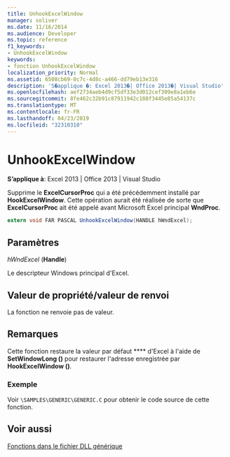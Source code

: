```yaml
---
title: UnhookExcelWindow
manager: soliver
ms.date: 11/16/2014
ms.audience: Developer
ms.topic: reference
f1_keywords:
- UnhookExcelWindow
keywords:
- fonction UnhookExcelWindow
localization_priority: Normal
ms.assetid: 6508cb69-0c7c-4d8c-a466-dd79eb13e316
description: 'S�applique �: Excel 2013�| Office 2013�| Visual Studio'
ms.openlocfilehash: aef2734aeb4d9cf5df33e3d012cef309e8a1eb6e
ms.sourcegitcommit: 8fe462c32b91c87911942c188f3445e85a54137c
ms.translationtype: MT
ms.contentlocale: fr-FR
ms.lasthandoff: 04/23/2019
ms.locfileid: "32310310"
---
```

# <a name="unhookexcelwindow"></a>UnhookExcelWindow

 **S’applique à**: Excel 2013 | Office 2013 | Visual Studio 
  
Supprime le **ExcelCursorProc** qui a été précédemment installé par **HookExcelWindow**. Cette opération aurait été réalisée de sorte que **ExcelCursorProc** ait été appelé avant Microsoft Excel principal **WndProc**.
  
```cs
extern void FAR PASCAL UnhookExcelWindow(HANDLE hWndExcel);
```

## <a name="parameters"></a>Paramètres

 _hWndExcel_ (**Handle**)
  
Le descripteur Windows principal d'Excel.
  
## <a name="property-valuereturn-value"></a>Valeur de propriété/valeur de renvoi

La fonction ne renvoie pas de valeur.
  
## <a name="remarks"></a>Remarques

Cette fonction restaure la valeur par défaut **** d'Excel à l'aide de **SetWindowLong ()** pour restaurer l'adresse enregistrée par **HookExcelWindow ()**.
  
### <a name="example"></a>Exemple

Voir `\SAMPLES\GENERIC\GENERIC.C` pour obtenir le code source de cette fonction. 
  
## <a name="see-also"></a>Voir aussi



[Fonctions dans le fichier DLL générique](functions-in-the-generic-dll.md)

